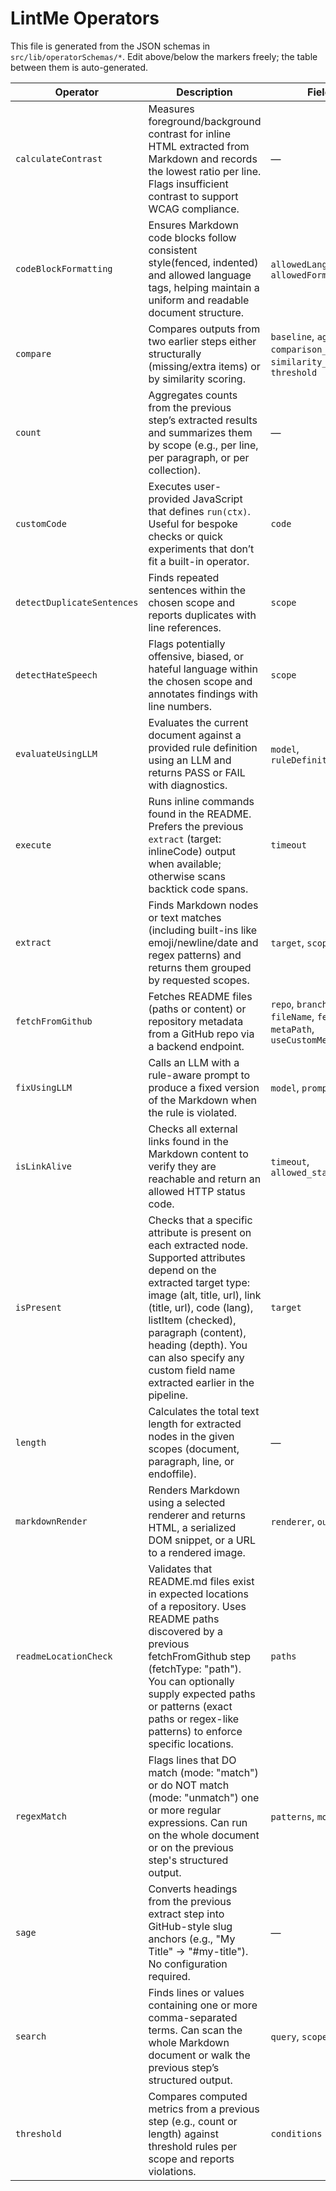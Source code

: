 # LintMe Operators

This file is generated from the JSON schemas in `src/lib/operatorSchemas/*`.
Edit above/below the markers freely; the table between them is auto-generated.

<!-- BEGIN:OPS-TABLE -->

| Operator | Description | Fields | Required | Links |
|---|---|---|---|---|
| `calculateContrast` | Measures foreground/background contrast for inline HTML extracted from Markdown and records the lowest ratio per line. Flags insufficient contrast to support WCAG compliance. | — | — | [Schema](../lib/operatorSchemas/calculateContrast.json) · [Component](CalculateContrastOperator.svelte) · Implementation: — |
| `codeBlockFormatting` | Ensures Markdown code blocks follow consistent style(fenced, indented) and allowed language tags, helping maintain a uniform and readable document structure. | `allowedLanguages`, `allowedFormats` | — | [Schema](../lib/operatorSchemas/codeBlockFormatting.json) · [Component](CodeBlockFormattingOperator.svelte) · Implementation: — |
| `compare` | Compares outputs from two earlier steps either structurally (missing/extra items) or by similarity scoring. | `baseline`, `against`, `comparison_mode`, `similarity_method`, `threshold` | `baseline`, `against` | [Schema](../lib/operatorSchemas/compare.json) · [Component](CompareOperator.svelte) · Implementation: — |
| `count` | Aggregates counts from the previous step’s extracted results and summarizes them by scope (e.g., per line, per paragraph, or per collection). | — | — | [Schema](../lib/operatorSchemas/count.json) · [Component](CountOperator.svelte) · Implementation: — |
| `customCode` | Executes user-provided JavaScript that defines `run(ctx)`. Useful for bespoke checks or quick experiments that don’t fit a built-in operator. | `code` | `code` | [Schema](../lib/operatorSchemas/customCode.json) · [Component](CustomCodeOperator.svelte) · Implementation: — |
| `detectDuplicateSentences` | Finds repeated sentences within the chosen scope and reports duplicates with line references. | `scope` | — | [Schema](../lib/operatorSchemas/detectDuplicateSentences.json) · [Component](DetectDuplicateSentencesOperator.svelte) · Implementation: — |
| `detectHateSpeech` | Flags potentially offensive, biased, or hateful language within the chosen scope and annotates findings with line numbers. | `scope` | — | [Schema](../lib/operatorSchemas/detectHateSpeech.json) · [Component](DetectHateSpeechOperator.svelte) · Implementation: — |
| `evaluateUsingLLM` | Evaluates the current document against a provided rule definition using an LLM and returns PASS or FAIL with diagnostics. | `model`, `ruleDefinition` | — | [Schema](../lib/operatorSchemas/evaluateUsingLLM.json) · [Component](EvaluateUsingLLMOperator.svelte) · Implementation: — |
| `execute` | Runs inline commands found in the README. Prefers the previous `extract` (target: inlineCode) output when available; otherwise scans backtick code spans. | `timeout` | — | [Schema](../lib/operatorSchemas/execute.json) · [Component](ExecuteOperator.svelte) · Implementation: — |
| `extract` | Finds Markdown nodes or text matches (including built-ins like emoji/newline/date and regex patterns) and returns them grouped by requested scopes. | `target`, `scopes` | — | [Schema](../lib/operatorSchemas/extract.json) · [Component](ExtractOperator.svelte) · Implementation: — |
| `fetchFromGithub` | Fetches README files (paths or content) or repository metadata from a GitHub repo via a backend endpoint. | `repo`, `branch`, `fileName`, `fetchType`, `metaPath`, `useCustomMetaPath` | `repo` | [Schema](../lib/operatorSchemas/fetchFromGithub.json) · [Component](FetchFromGithubOperator.svelte) · Implementation: — |
| `fixUsingLLM` | Calls an LLM with a rule-aware prompt to produce a fixed version of the Markdown when the rule is violated. | `model`, `prompt` | `prompt` | [Schema](../lib/operatorSchemas/fixUsingLLM.json) · [Component](FixUsingLLMOperator.svelte) · Implementation: — |
| `isLinkAlive` | Checks all external links found in the Markdown content to verify they are reachable and return an allowed HTTP status code. | `timeout`, `allowed_status_codes` | — | [Schema](../lib/operatorSchemas/isLinkAlive.json) · [Component](LinkAliveOperator.svelte) · Implementation: — |
| `isPresent` | Checks that a specific attribute is present on each extracted node. Supported attributes depend on the extracted target type: image (alt, title, url), link (title, url), code (lang), listItem (checked), paragraph (content), heading (depth). You can also specify any custom field name extracted earlier in the pipeline. | `target` | `target` | [Schema](../lib/operatorSchemas/isPresent.json) · [Component](IsPresentOperator.svelte) · Implementation: — |
| `length` | Calculates the total text length for extracted nodes in the given scopes (document, paragraph, line, or endoffile). | — | — | [Schema](../lib/operatorSchemas/length.json) · [Component](LengthOperator.svelte) · Implementation: — |
| `markdownRender` | Renders Markdown using a selected renderer and returns HTML, a serialized DOM snippet, or a URL to a rendered image. | `renderer`, `output` | `renderer`, `output` | [Schema](../lib/operatorSchemas/markdownRender.json) · [Component](MarkdownRenderOperator.svelte) · Implementation: — |
| `readmeLocationCheck` | Validates that README.md files exist in expected locations of a repository. Uses README paths discovered by a previous fetchFromGithub step (fetchType: "path"). You can optionally supply expected paths or patterns (exact paths or regex-like patterns) to enforce specific locations. | `paths` | — | [Schema](../lib/operatorSchemas/readmeLocationCheck.json) · [Component](ReadmeLocationCheckOperator.svelte) · Implementation: — |
| `regexMatch` | Flags lines that DO match (mode: "match") or do NOT match (mode: "unmatch") one or more regular expressions. Can run on the whole document or on the previous step's structured output. | `patterns`, `mode`, `scope` | `patterns` | [Schema](../lib/operatorSchemas/regexMatch.json) · [Component](RegexMatchOperator.svelte) · Implementation: — |
| `sage` | Converts headings from the previous extract step into GitHub-style slug anchors (e.g., "My Title" → "#my-title"). No configuration required. | — | — | [Schema](../lib/operatorSchemas/sage.json) · [Component](SageOperator.svelte) · Implementation: — |
| `search` | Finds lines or values containing one or more comma-separated terms. Can scan the whole Markdown document or walk the previous step’s structured output. | `query`, `scope` | `query` | [Schema](../lib/operatorSchemas/search.json) · [Component](SearchOperator.svelte) · Implementation: — |
| `threshold` | Compares computed metrics from a previous step (e.g., count or length) against threshold rules per scope and reports violations. | `conditions` | `conditions` | [Schema](../lib/operatorSchemas/threshold.json) · [Component](ThresholdOperator.svelte) · Implementation: — |

<!-- END:OPS-TABLE -->
